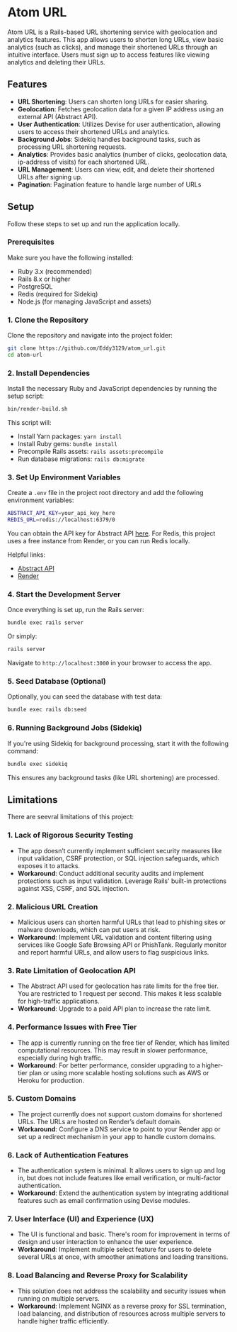 
# Atom URL

Atom URL is a Rails-based URL shortening service with geolocation and analytics features. This app allows users to shorten long URLs, view basic analytics (such as clicks), and manage their shortened URLs through an intuitive interface. Users must sign up to access features like viewing analytics and deleting their URLs.

## Features

- **URL Shortening**: Users can shorten long URLs for easier sharing.
- **Geolocation**: Fetches geolocation data for a given IP address using an external API (Abstract API).
- **User Authentication**: Utilizes Devise for user authentication, allowing users to access their shortened URLs and analytics.
- **Background Jobs**: Sidekiq handles background tasks, such as processing URL shortening requests.
- **Analytics**: Provides basic analytics (number of clicks, geolocation data, ip-address of visits) for each shortened URL.
- **URL Management**: Users can view, edit, and delete their shortened URLs after signing up.
- **Pagination**: Pagination feature to handle large number of URLs 

## Setup

Follow these steps to set up and run the application locally.

### Prerequisites

Make sure you have the following installed:

- Ruby 3.x (recommended)
- Rails 8.x or higher
- PostgreSQL
- Redis (required for Sidekiq)
- Node.js (for managing JavaScript and assets)

### 1. Clone the Repository

Clone the repository and navigate into the project folder:

```bash
git clone https://github.com/Eddy3129/atom_url.git
cd atom-url
```

### 2. Install Dependencies

Install the necessary Ruby and JavaScript dependencies by running the setup script:

```bash
bin/render-build.sh
```

This script will:
- Install Yarn packages: `yarn install`
- Install Ruby gems: `bundle install`
- Precompile Rails assets: `rails assets:precompile`
- Run database migrations: `rails db:migrate`

### 3. Set Up Environment Variables

Create a `.env` file in the project root directory and add the following environment variables:

```bash
ABSTRACT_API_KEY=your_api_key_here
REDIS_URL=redis://localhost:6379/0
```

You can obtain the API key for Abstract API [here](https://www.abstractapi.com/api/ip-geolocation-api). For Redis, this project uses a free instance from Render, or you can run Redis locally.

Helpful links:
- [Abstract API](https://www.abstractapi.com/api/ip-geolocation-api)
- [Render](https://render.com/)

### 4. Start the Development Server

Once everything is set up, run the Rails server:

```bash
bundle exec rails server
```

Or simply:

```bash
rails server
```

Navigate to `http://localhost:3000` in your browser to access the app.

### 5. Seed Database (Optional)

Optionally, you can seed the database with test data:

```bash
bundle exec rails db:seed
```

### 6. Running Background Jobs (Sidekiq)

If you're using Sidekiq for background processing, start it with the following command:

```bash
bundle exec sidekiq
```

This ensures any background tasks (like URL shortening) are processed.

## Limitations

There are seevral limitations of this project:

### 1. **Lack of Rigorous Security Testing**
   - The app doesn’t currently implement sufficient security measures like input validation, CSRF protection, or SQL injection safeguards, which exposes it to attacks.
   - **Workaround**: Conduct additional security audits and implement protections such as input validation. Leverage Rails' built-in protections against XSS, CSRF, and SQL injection.

### 2. **Malicious URL Creation**
   - Malicious users can shorten harmful URLs that lead to phishing sites or malware downloads, which can put users at risk.
   - **Workaround**: Implement URL validation and content filtering using services like Google Safe Browsing API or PhishTank. Regularly monitor and report harmful URLs, and allow users to flag suspicious links.

### 3. **Rate Limitation of Geolocation API**
   - The Abstract API used for geolocation has rate limits for the free tier. You are restricted to 1 request per second. This makes it less scalable for high-traffic applications.
   - **Workaround**: Upgrade to a paid API plan to increase the rate limit.

### 4. **Performance Issues with Free Tier**
   - The app is currently running on the free tier of Render, which has limited computational resources. This may result in slower performance, especially during high traffic.
   - **Workaround**: For better performance, consider upgrading to a higher-tier plan or using more scalable hosting solutions such as AWS or Heroku for production.

### 5. **Custom Domains**
   - The project currently does not support custom domains for shortened URLs. The URLs are hosted on Render’s default domain.
   - **Workaround**: Configure a DNS service to point to your Render app or set up a redirect mechanism in your app to handle custom domains.

### 6. **Lack of Authentication Features**
   - The authentication system is minimal. It allows users to sign up and log in, but does not include features like email verification, or multi-factor authentication.
   - **Workaround**: Extend the authentication system by integrating additional features such as email confirmation using Devise modules.

### 7. **User Interface (UI) and Experience (UX)**
   - The UI is functional and basic. There's room for improvement in terms of design and user interaction to enhance the user experience.
   - **Workaround**: Implement multiple select feature for users to delete several URLs at once, with smoother animations and loading transitions. 

### 8. **Load Balancing and Reverse Proxy for Scalability**
   - This solution does not address the scalability and security issues when running on multiple servers. 
   - **Workaround**:  Implement NGINX as a reverse proxy for SSL termination, load balancing, and distribution of resources across multiple servers to handle higher traffic efficiently.
   
